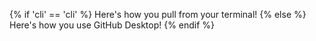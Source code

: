 {% if 'cli' == 'cli' %}
  Here's how you pull from your terminal!
{% else %}
  Here's how you use GitHub Desktop!
{% endif %}
